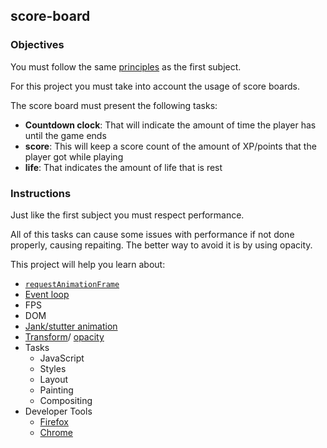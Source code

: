 ## score-board

### Objectives

You must follow the same [principles](https://public.01-edu.org/subjects/make-your-game/README.md) as the first subject.

For this project you must take into account the usage of score boards.

The score board must present the following tasks:

- **Countdown clock**: That will indicate the amount of time the player has until the game ends
- **score**: This will keep a score count of the amount of XP/points that the player got while playing
- **life**: That indicates the amount of life that is rest

### Instructions

Just like the first subject you must respect performance.

All of this tasks can cause some issues with performance if not done properly, causing repaiting. The better way to avoid it is by using opacity.

This project will help you learn about:

- [`requestAnimationFrame`](https://developer.mozilla.org/en-US/docs/Web/API/window/requestAnimationFrame)
- [Event loop](https://developer.mozilla.org/pt-BR/docs/Web/JavaScript/EventLoop)
- FPS
- DOM
- [Jank/stutter animation](https://murtada.nl/blog/going-jank-free-achieving-60-fps-smooth-websites)
- [Transform](https://developer.mozilla.org/en-US/docs/Web/CSS/transform)/ [opacity](https://developer.mozilla.org/en-US/docs/Web/CSS/opacity)
- Tasks
  - JavaScript
  - Styles
  - Layout
  - Painting
  - Compositing
- Developer Tools
  - [Firefox](https://developer.mozilla.org/en-US/docs/Learn/Common_questions/What_are_browser_developer_tools)
  - [Chrome](https://developers.google.com/web/tools/chrome-devtools)
